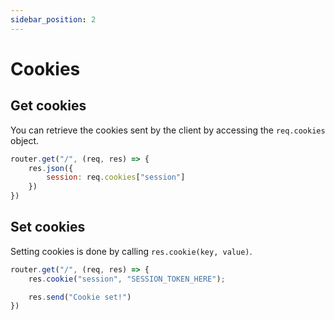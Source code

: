 ```yaml
---
sidebar_position: 2
---
```


# Cookies

## Get cookies

You can retrieve the cookies sent by the client by accessing the `req.cookies` object.

```javascript
router.get("/", (req, res) => {
    res.json({
        session: req.cookies["session"]
    })
})
```

## Set cookies

Setting cookies is done by calling `res.cookie(key, value)`.

```javascript
router.get("/", (req, res) => {
    res.cookie("session", "SESSION_TOKEN_HERE");

    res.send("Cookie set!")
})
```
